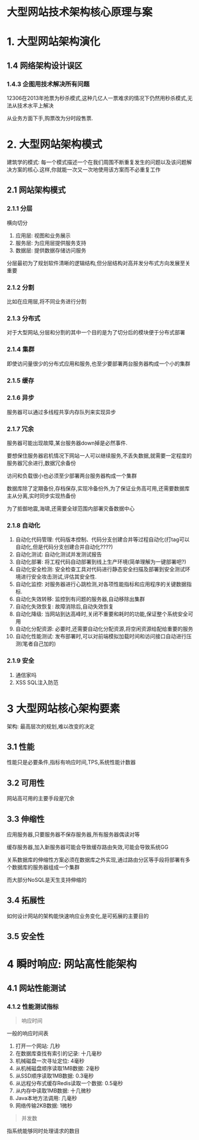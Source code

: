 # 大型网站技术架构核心原理与案

# 1. 大型网站架构演化

## 1.4 网络架构设计误区

### 1.4.3 企图用技术解决所有问题

12306在2013年抢票为秒杀模式,这种几亿人一票难求的情况下仍然用秒杀模式,无法从技术水平上解决

从业务方面下手,购票改为分时段售票.

# 2. 大型网站架构模式

建筑学的模式: 每一个模式描述一个在我们周围不断重复发生的问题以及该问题解决方案的核心.这样,你就能一次又一次地使用该方案而不必重复工作

## 2.1 网站架构模式

### 2.1.1 分层

横向切分

1. 应用层: 视图和业务展示
2. 服务层: 为应用层提供服务支持
3. 数据层: 提供数据存储访问服务

分层最初为了规划软件清晰的逻辑结构,但分层结构对高并发分布式方向发展至关重要

### 2.1.2 分割

比如在应用层,将不同业务进行分割

### 2.1.3 分布式

对于大型网站,分层和分割的其中一个目的是为了切分后的模块便于分布式部署

### 2.1.4 集群

即使访问量很少的分布式应用和服务,也至少要部署两台服务器构成一个小的集群

### 2.1.5 缓存

### 2.1.6 异步

服务器可以通过多线程共享内存队列来实现异步

### 2.1.7 冗余

服务器可能出现故障,某台服务器down掉是必然事件.

要想保住服务器宕机情况下网站一人可以继续服务,不丢失数据,就需要一定程度的服务器冗余进行,数据冗余备份

访问和负载很小也必须至少部署两台服务器构成一个集群

数据库除了定期备份,存档保存,实现冷备份外,为了保证业务高可用,还需要数据库主从分离,实时同步实现热备份

为了抵御地震,海啸,还需要全球范围内部署灾备数据中心

### 2.1.8 自动化

1. 自动化代码管理: 代码版本控制、代码分支创建合并等过程自动化(打tag可以自动化,但是代码分支创建合并自动化????)
2. 自动化测试: 自动化测试并发测试报告
3. 自动化部署: 将工程代码自动部署到线上生产环境(简单理解为一键部署吧?)
4. 自动化安全检测: 安全检查工具对代码进行静态安全扫描及部署到安全测试环境进行安全攻击测试,评估其安全性.
5. 自动化监控: 对服务器进行心跳检测,对各项性能指标和应用程序的关键数据指标.
6. 自动化失效转移: 监控到有问题的服务器,自动移除出集群
7. 自动化失效恢复: 故障消除后,自动失效恢复
8. 自动化降级: 当网站到达高峰时,关闭不重要和耗时的功能,保证整个系统安全可用
9. 自动化分配资源: 必要时,还需要自动化分配资源,将空闲资源给配给重要的服务
10. 自动化性能测试: 发布部署时,可以对前端模拟加载时间和访问接口自动进行压测(笔者自己加的)

### 2.1.9 安全

1. 通信家吗
2. XSS SQL注入防范

# 3 大型网站核心架构要素

架构: 最高层次的规划,难以改变的决定

## 3.1 性能

性能只是必要条件,指标有响应时间,TPS,系统性能计数器

## 3.2 可用性

网站高可用的主要手段是冗余

## 3.3 伸缩性

应用服务器,只要服务器不保存服务器,所有服务器偶读对等

缓存服务器,加入新服务器可能会导致缓存路由失效,可能会导致系统GG

关系数据库的伸缩性方案必须在数据库之外实现,通过路由分区等手段将部署有多个数据库的服务器组成一个集群

而大部分NoSQL是天生支持伸缩的

## 3.4 拓展性

如何设计网站的架构能快速响应业务变化,是可拓展的主要目的

## 3.5 安全性

# 4 瞬时响应: 网站高性能架构

## 4.1 网站性能测试

### 4.1.2 性能测试指标

>响应时间

一般的响应时间表

1. 打开一个网站: 几秒
2. 在数据库查找有索引的记录: 十几毫秒
3. 机械磁盘一次寻址定位: 4毫秒
4. 从机械磁盘顺序读取1MB数据: 2毫秒
5. 从SSD顺序读取1MB数据: 0.3毫秒
6. 从远程分布式缓存Redis读取一个数据: 0.5毫秒
7. 从内存中读取1MB数据: 十几微秒
8. Java本地方法调用: 几毫秒
9. 网络传输2KB数据: 1微秒

>并发数

指系统能够同时处理请求的数目



